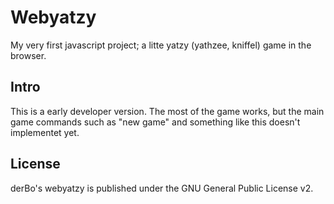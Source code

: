 # Webyatzy
My very first javascript project; a litte yatzy (yathzee, kniffel) game in the browser.

## Intro
This is a early developer version. The most of the game works, but the main game commands such as "new game" and something like this doesn't implementet yet.

## License
derBo's webyatzy is published under the GNU General Public License v2.